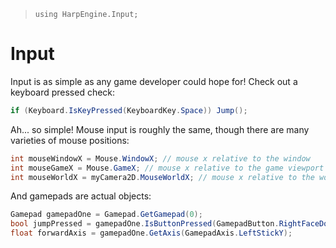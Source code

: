 > `using HarpEngine.Input;`

# Input
Input is as simple as any game developer could hope for! Check out a keyboard pressed check:

```csharp
if (Keyboard.IsKeyPressed(KeyboardKey.Space)) Jump();
```

Ah... so simple! Mouse input is roughly the same, though there are many varieties of mouse positions:

```csharp
int mouseWindowX = Mouse.WindowX; // mouse x relative to the window
int mouseGameX = Mouse.GameX; // mouse x relative to the game viewport
int mouseWorldX = myCamera2D.MouseWorldX; // mouse x relative to the world
```

And gamepads are actual objects:

```csharp
Gamepad gamepadOne = Gamepad.GetGamepad(0);
bool jumpPressed = gamepadOne.IsButtonPressed(GamepadButton.RightFaceDown); // A button on Xbox, X on Playstation
float forwardAxis = gamepadOne.GetAxis(GamepadAxis.LeftStickY);
```